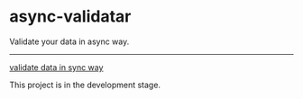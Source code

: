 # async-validatar
Validate your data in async way.
***
[validate data in sync way](https://www.npmjs.com/package/validatar)

This project is in the development stage.
